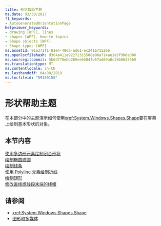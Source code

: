 ```yaml
---
title: 形状帮助主题
ms.date: 03/30/2017
f1_keywords:
- AutoGeneratedOrientationPage
helpviewer_keywords:
- drawing [WPF], lines
- shapes [WPF], how-to topics
- Shape objects [WPF]
- Shape types [WPF]
ms.assetid: 91a371f1-81e4-40da-ad61-ec24167152e6
ms.openlocfilehash: d304a411a92272315506a08a714ae1a5f9b6a000
ms.sourcegitcommit: 5b6d778ebb269ee6684fb57ad69a8c28b06235b9
ms.translationtype: MT
ms.contentlocale: zh-CN
ms.lasthandoff: 04/08/2019
ms.locfileid: "59150158"
---
```

# <a name="shapes-how-to-topics"></a>形状帮助主题
在本部分中的主题演示如何使用<xref:System.Windows.Shapes.Shape>要在屏幕上绘制基本形状的对象。  
  
## <a name="in-this-section"></a>本节内容  
 [使用多边形元素绘制闭合形状](how-to-draw-a-closed-shape-by-using-the-polygon-element.md)  
 [绘制椭圆或圆](how-to-draw-an-ellipse-or-a-circle.md)  
 [绘制线条](how-to-draw-a-line.md)  
 [使用 Polyline 元素绘制折线](how-to-draw-a-polyline-by-using-the-polyline-element.md)  
 [绘制矩形](how-to-draw-a-rectangle.md)  
 [修改直线或线段末端的线帽](how-to-modify-the-cap-at-the-end-of-a-line-or-segment.md)  
  
## <a name="see-also"></a>请参阅

- <xref:System.Windows.Shapes.Shape>
- [图形和多媒体](index.md)
